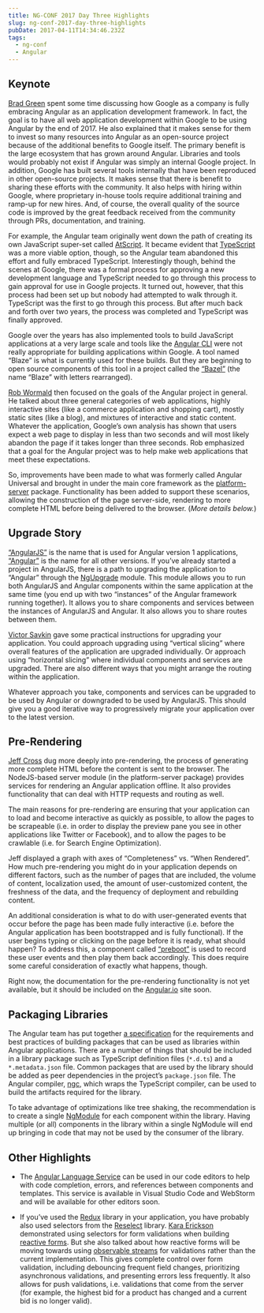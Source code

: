 ```yaml
---
title: NG-CONF 2017 Day Three Highlights
slug: ng-conf-2017-day-three-highlights
pubDate: 2017-04-11T14:34:46.232Z
tags:
  - ng-conf
  - Angular
---
```


## Keynote

[Brad Green](https://twitter.com/bradlygreen) spent some time discussing how Google as a company is fully embracing Angular as an application development framework. In fact, the goal is to have all web application development within Google to be using Angular by the end of 2017. He also explained that it makes sense for them to invest so many resources into Angular as an open-source project because of the additional benefits to Google itself. The primary benefit is the large ecosystem that has grown around Angular. Libraries and tools would probably not exist if Angular was simply an internal Google project. In addition, Google has built several tools internally that have been reproduced in other open-source projects. It makes sense that there is benefit to sharing these efforts with the community. It also helps with hiring within Google, where proprietary in-house tools require additional training and ramp-up for new hires. And, of course, the overall quality of the source code is improved by the great feedback received from the community through PRs, documentation, and training.

For example, the Angular team originally went down the path of creating its own JavaScript super-set called [AtScript](https://docs.google.com/document/d/11YUzC-1d0V1-Q3V0fQ7KSit97HnZoKVygDxpWzEYW0U/mobilebasic?viewopt=127). It became evident that [TypeScript](https://www.typescriptlang.org/) was a more viable option, though, so the Angular team abandoned this effort and fully embraced TypeScript. Interestingly though, behind the scenes at Google, there was a formal process for approving a new development language and TypeScript needed to go through this process to gain approval for use in Google projects. It turned out, however, that this process had been set up but nobody had attempted to walk through it. TypeScript was the first to go through this process. But after much back and forth over two years, the process was completed and TypeScript was finally approved.

Google over the years has also implemented tools to build JavaScript applications at a very large scale and tools like the [Angular CLI](https://cli.angular.io/) were not really appropriate for building applications within Google. A tool named “Blaze” is what is currently used for these builds. But they are beginning to open source components of this tool in a project called the [“Bazel”](https://bazel.build/) (the name “Blaze” with letters rearranged).

[Rob Wormald](https://twitter.com/robwormald) then focused on the goals of the Angular project in general. He talked about three general categories of web applications, highly interactive sites (like a commerce application and shopping cart), mostly static sites (like a blog), and mixtures of interactive and static content. Whatever the application, Google’s own analysis has shown that users expect a web page to display in less than two seconds and will most likely abandon the page if it takes longer than three seconds. Rob emphasized that a goal for the Angular project was to help make web applications that meet these expectations.

So, improvements have been made to what was formerly called Angular Universal and brought in under the main core framework as the [platform-server](https://github.com/angular/angular/tree/master/packages/platform-server) package. Functionality has been added to support these scenarios, allowing the construction of the page server-side, rendering to more complete HTML before being delivered to the browser. (_More details below._)

## Upgrade Story

[“AngularJS”](https://angularjs.org/) is the name that is used for Angular version 1 applications, [“Angular”](https://angular.io/) is the name for all other versions. If you’ve already started a project in AngularJS, there is a path to upgrading the application to “Angular” through the [NgUpgrade](https://angular.io/docs/ts/latest/guide/upgrade.html) module. This module allows you to run both AngularJS and Angular components within the same application at the same time (you end up with two “instances” of the Angular framework running together). It allows you to share components and services between the instances of AngularJS and Angular. It also allows you to share routes between them.

[Victor Savkin](https://twitter.com/victorsavkin) gave some practical instructions for upgrading your application. You could approach upgrading using “vertical slicing” where overall features of the application are upgraded individually. Or approach using “horizontal slicing” where individual components and services are upgraded. There are also different ways that you might arrange the routing within the application.

Whatever approach you take, components and services can be upgraded to be used by Angular or downgraded to be used by AngularJS. This should give you a good iterative way to progressively migrate your application over to the latest version.

## Pre-Rendering

[Jeff Cross](https://twitter.com/jeffbcross) dug more deeply into pre-rendering, the process of generating more complete HTML before the content is sent to the browser. The NodeJS-based server module (in the platform-server package) provides services for rendering an Angular application offline. It also provides functionality that can deal with HTTP requests and routing as well.

The main reasons for pre-rendering are ensuring that your application can to load and become interactive as quickly as possible, to allow the pages to be scrapeable (i.e. in order to display the preview pane you see in other applications like Twitter or Facebook), and to allow the pages to be crawlable (i.e. for Search Engine Optimization).

Jeff displayed a graph with axes of “Completeness” vs. “When Rendered”. How much pre-rendering you might do in your application depends on different factors, such as the number of pages that are included, the volume of content, localization used, the amount of user-customized content, the freshness of the data, and the frequency of deployment and rebuilding content.

An additional consideration is what to do with user-generated events that occur before the page has been made fully interactive (i.e. before the Angular application has been bootstrapped and is fully functional). If the user begins typing or clicking on the page before it is ready, what should happen? To address this, a component called [“preboot”](https://github.com/angular/preboot) is used to record these user events and then play them back accordingly. This does require some careful consideration of exactly what happens, though.

Right now, the documentation for the pre-rendering functionality is not yet available, but it should be included on the [Angular.io](https://angular.io/) site soon.

## Packaging Libraries

The Angular team has put together [a specification](https://docs.google.com/document/d/1CZC2rcpxffTDfRDs6p1cfbmKNLA6x5O-NtkJglDaBVs/preview) for the requirements and best practices of building packages that can be used as libraries within Angular applications. There are a number of things that should be included in a library package such as TypeScript definition files (`*.d.ts`) and a `*.metadata.json` file. Common packages that are used by the library should be added as peer dependencies in the project’s `package.json` file. The Angular compiler, [ngc](https://github.com/angular/angular/tree/master/packages/compiler-cli), which wraps the TypeScript compiler, can be used to build the artifacts required for the library.

To take advantage of optimizations like tree shaking, the recommendation is to create a single [NgModule](https://angular.io/docs/ts/latest/guide/ngmodule.html) for each component within the library. Having multiple (or all) components in the library within a single NgModule will end up bringing in code that may not be used by the consumer of the library.

## Other Highlights

- The [Angular Language Service](https://github.com/angular/vscode-ng-language-service) can be used in our code editors to help with code completion, errors, and references between components and templates. This service is available in Visual Studio Code and WebStorm and will be available for other editors soon.

- If you’ve used the [Redux](http://redux.js.org/) library in your application, you have probably also used selectors from the [Reselect](http://redux.js.org/docs/recipes/ComputingDerivedData.html) library. [Kara Erickson](https://twitter.com/karaforthewin) demonstrated using selectors for form validations when building [reactive forms](https://angular.io/docs/ts/latest/guide/reactive-forms.html). But she also talked about how reactive forms will be moving towards using [observable streams](https://gist.github.com/staltz/868e7e9bc2a7b8c1f754) for validations rather than the current implementation. This gives complete control over form validation, including debouncing frequent field changes, prioritizing asynchronous validations, and presenting errors less frequently. It also allows for push validations, i.e. validations that come from the server (for example, the highest bid for a product has changed and a current bid is no longer valid).
